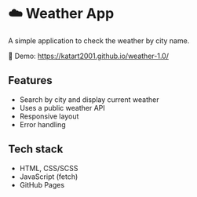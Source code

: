 # ☁️ Weather App

A simple application to check the weather by city name.

🔗 Demo: https://katart2001.github.io/weather-1.0/

## Features
- Search by city and display current weather
- Uses a public weather API
- Responsive layout
- Error handling

## Tech stack
- HTML, CSS/SCSS
- JavaScript (fetch)
- GitHub Pages


